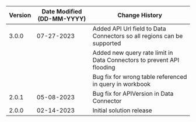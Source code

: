 | **Version** | **Date Modified (DD-MM-YYYY)** | **Change History**                          |
|-------------|--------------------------------|---------------------------------------------|
| 3.0.0       | 07-27-2023                     | Added API Url field to Data Connectors so all regions can be supported |
|       |                     | Added new query rate limit in Data Connectors to prevent API flooding |
|       |                     | Bug fix for wrong table referenced in query in workbook |
| 2.0.1       | 05-08-2023                     | Bug fix for APIVersion in Data Connector |
| 2.0.0       | 02-14-2023                     | Initial solution release |
